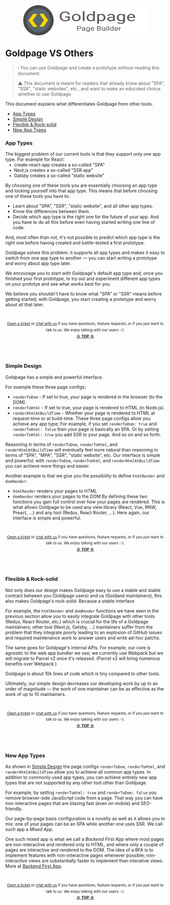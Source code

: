 <!---






    WARNING, READ THIS.
    This is a computed file. Do not edit.
    Instead, edit `/docs/goldpage-vs-others.template.md` and run `npm run docs` (or `yarn docs`).












    WARNING, READ THIS.
    This is a computed file. Do not edit.
    Instead, edit `/docs/goldpage-vs-others.template.md` and run `npm run docs` (or `yarn docs`).












    WARNING, READ THIS.
    This is a computed file. Do not edit.
    Instead, edit `/docs/goldpage-vs-others.template.md` and run `npm run docs` (or `yarn docs`).












    WARNING, READ THIS.
    This is a computed file. Do not edit.
    Instead, edit `/docs/goldpage-vs-others.template.md` and run `npm run docs` (or `yarn docs`).












    WARNING, READ THIS.
    This is a computed file. Do not edit.
    Instead, edit `/docs/goldpage-vs-others.template.md` and run `npm run docs` (or `yarn docs`).






-->
<p align="center">
  <a href="/#readme">
    <img align="center" src="/docs/assets/logo-with-text.svg" height=96 style="max-width:100%;" alt="Goldpage"/>
  </a>
</p>

# Goldpage VS Others

> :information_source:
> You can use Goldpage and create a prototype without reading this document.

> :warning:
> This document is meant for readers
> that already know about "SPA", "SSR", "static websites", etc.,
> and want to make an educated choice whether to use Goldpage.

This document explains what differentiates Goldpage from other tools.

- [App Types](#app-types)
- [Simple Design](#simple-design)
- [Flexible & Rock-solid](#flexible--rock-solid)
- [New App Types](#new-app-types)

### App Types

The biggest problem of our current tools is that they support only one app type.
For example for React:
<br/> &nbsp;&nbsp;&nbsp;&#8226;&nbsp;
create-react-app creates a so-called "SPA"
<br/> &nbsp;&nbsp;&nbsp;&#8226;&nbsp;
Next.js creates a so-called "SSR app"
<br/> &nbsp;&nbsp;&nbsp;&#8226;&nbsp;
Gatsby creates a so-called "static website"
<br/>

By choosing one of these tools you are essentially choosing an app type and locking yourself into that app type.
This means that before choosing one of these tools you have to:
- Learn about "SPA", "SSR", "static website", and all other app types.
- Know the differences between them.
- Decide which app type is the right one for the future of your app.
And you have to do all this before even having started writing one line of code.

And,
most often than not,
it's not possible to predict which app type
is the right one
before having created and battle-tested a first prototype.

Goldpage solves this problem:
it supports all app types and makes it easy to switch from one app type to another &mdash;
you can start writing a prototype and worry about app type later.

We encourage you to start with Goldpage's default app type and,
once you finished your first prototype,
to try out and experiment different app types on your prototye
and see what works best for you.

We believe you shouldn't have to know what "SPA" or "SSR" means before getting started;
with Goldpage,
you start creating a prototype and worry about all that later.


<br/>

<p align="center">

<sup>
<a href="https://github.com/reframejs/goldpage/issues/new">Open a ticket</a> or
<a href="https://discord.gg/kqXf65G">chat with us</a>
if you have questions, feature requests, or if you just want to talk to us.
</sup>

<sup>
We enjoy talking with our users :-).
</sup>

<br/>

<sup>
<a href="#readme"><b>&#8679;</b> <b>TOP</b> <b>&#8679;</b></a>
</sup>

</p>

<br/>
<br/>



### Simple Design

Goldpage has a simple and powerful interface.

For example these three page configs:
- `renderToDom` - If set to true, your page is rendered in the browser (to the DOM).
- `renderToHtml` - If set to true, your page is rendered to HTML (in Node.js).
- `renderHtmlAtBuildTime` - Whether your page is rendered to HTML at request-time or at build-time.
These three page configs allow you achieve any app type;
For example, if you set `renderToDom: true` and `renderToHtml: false` then your page is basically an SPA.
Or by setting `renderToHtml: true` you add SSR to your page.
And so on and so forth.

Reasoning in terms of `renderToDom`, `renderToHtml`, and `renderHtmlAtBuildTime` will eventually feel more natural than reasoning in terms of
"SPA", "MPA", "SSR", "static website", etc.
Our interface is simple and powerful:
with `renderToDom`, `renderToHtml`, and `renderHtmlAtBuildTime` you can achieve more things and easier.

Another example
is that we give you the possibility to define `htmlRender` and `domRender`:
- `htmlRender` renders your pages to HTML
- `domRender` renders your pages to the DOM
By defining these two functions you gain full control over how your pages are rendered.
This is what allows Goldpage to be used any view library
(React, Vue, RNW, Preact, ...) and any tool (Redux, React Router, ...).
Here again, our interface is simple and powerful.


<br/>

<p align="center">

<sup>
<a href="https://github.com/reframejs/goldpage/issues/new">Open a ticket</a> or
<a href="https://discord.gg/kqXf65G">chat with us</a>
if you have questions, feature requests, or if you just want to talk to us.
</sup>

<sup>
We enjoy talking with our users :-).
</sup>

<br/>

<sup>
<a href="#readme"><b>&#8679;</b> <b>TOP</b> <b>&#8679;</b></a>
</sup>

</p>

<br/>
<br/>



### Flexible & Rock-solid

Not only does our design makes
Goldpage easy to use
a stable and stable contract between you (Goldpage users) and us (Goldand maintainers),
this also makes Goldpage's rock-solid. Because a stable interface

For example,
the `htmlRender` and `domRender` functions we have seen in the previous section
allow you to easily integrate Goldpage with other tools (Redux, React Router, etc.) which
is crucial for the life of a Goldpage maintainers;
other tool (Next.js, Gatsby, ...) maintainers suffer from the problem that they integrate poorly leading to an explosion of GitHub issues and required maintenance work to answer users and write ad-hoc patchs.

The same goes for Goldpage's internal APIs.
For example, our core is agnostic to the web app bundler we use;
we currently use Webpack but we will migrate to Parcel v2 once it's released.
(Parcel v2 will bring numerous benefits over Webpack.)

Goldpage is about 10k lines of code
which is tiny compared to other tools.

Ultimately, our simple design decreases our developing work by up to an order of magnitude &mdash;
the work of one maintainer can be as effective as the work of up to 10 maintainers.


<br/>

<p align="center">

<sup>
<a href="https://github.com/reframejs/goldpage/issues/new">Open a ticket</a> or
<a href="https://discord.gg/kqXf65G">chat with us</a>
if you have questions, feature requests, or if you just want to talk to us.
</sup>

<sup>
We enjoy talking with our users :-).
</sup>

<br/>

<sup>
<a href="#readme"><b>&#8679;</b> <b>TOP</b> <b>&#8679;</b></a>
</sup>

</p>

<br/>
<br/>



### New App Types

As shown in
[Simple Design](#simple-design)
the page configs `renderToDom`, `renderToHtml`, and `renderHtmlAtBuildTime`
allow you to achieve all common app types.
In addition to commonly used app types,
you can achieve entirely new app types that are not supported by any other tool other than Goldpage.

For example,
by setting `renderToHtml: true` and `renderToDom: false` you remove browser-side JavaScript code from a page.
That way you can have non-interactive pages that are
blazing fast (even on mobile) and SEO-friendly.

Our page-by-page basis configuration is a novelty as well as it allows you to mix:
one of your pages can be an SPA while another one uses SSR.
We call such app a *Mixed App*.

One such mixed app is what we call a *Backend First App* where
most pages are non-interactive and rendered only to HTML,
and where only a couple of pages are interactive and rendered to the DOM.
The idea of a BFA is to implement features with non-interactive pages whenever possible;
non-interactive views are substantially faster to implement than interative views.
More at [Backend First App](/docs/bfa.md).


<br/>

<p align="center">

<sup>
<a href="https://github.com/reframejs/goldpage/issues/new">Open a ticket</a> or
<a href="https://discord.gg/kqXf65G">chat with us</a>
if you have questions, feature requests, or if you just want to talk to us.
</sup>

<sup>
We enjoy talking with our users :-).
</sup>

<br/>

<sup>
<a href="#readme"><b>&#8679;</b> <b>TOP</b> <b>&#8679;</b></a>
</sup>

</p>

<br/>
<br/>




<!---






    WARNING, READ THIS.
    This is a computed file. Do not edit.
    Instead, edit `/docs/goldpage-vs-others.template.md` and run `npm run docs` (or `yarn docs`).












    WARNING, READ THIS.
    This is a computed file. Do not edit.
    Instead, edit `/docs/goldpage-vs-others.template.md` and run `npm run docs` (or `yarn docs`).












    WARNING, READ THIS.
    This is a computed file. Do not edit.
    Instead, edit `/docs/goldpage-vs-others.template.md` and run `npm run docs` (or `yarn docs`).












    WARNING, READ THIS.
    This is a computed file. Do not edit.
    Instead, edit `/docs/goldpage-vs-others.template.md` and run `npm run docs` (or `yarn docs`).












    WARNING, READ THIS.
    This is a computed file. Do not edit.
    Instead, edit `/docs/goldpage-vs-others.template.md` and run `npm run docs` (or `yarn docs`).






-->
